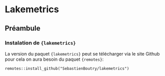 # Lakemetrics

## Préambule

### Instalation de `{lakemetrics}`

La version du paquet `{lakemetrics}` peut se télécharger via le site Github pour cela on aura besoin du paquet `{remotes}`: 

```{r install, eval=FALSE}
remotes::install_github("SebastienBoutry/lakemetrics")
```
